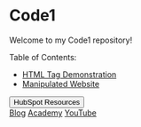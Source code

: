 
# Code1 

Welcome to my Code1 repository!

Table of Contents:
* [HTML Tag Demonstration](Tags.html)
* [Manipulated Website](https://github.com/YasminZahrir/Code1/assets/173050635/ce0eb096-ade0-4f7e-a64b-85f4e36affa2)

<div class="dropdown">
  <button>HubSpot Resources</button>
  <div class="dropdown-content">
  <a href="https://blog.hubspot.com/">Blog</a>
  <a href="https://academy.hubspot.com/">Academy</a>
  <a href="https://www.youtube.com/user/hubspot">YouTube</a>
  </div>
</div>

<script>
.dropdown {
  display: inline-block;
  position: relative;
}
.dropdown-content {
  display: none;
  position: absolute;
  width: 100%;
  overflow: auto;
  box-shadow: 0px 10px 10px 0px rgba(0,0,0,0.4);
}
.dropdown:hover .dropdown-content {
  display: block;
}
.dropdown-content a {
  display: block;
  color: #000000;
  padding: 5px;
  text-decoration: none;
}
.dropdown-content a:hover {
  color: #FFFFFF;
  background-color: #00A4BD;
}
</script>